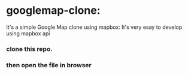 # googlemap-clone:
 It's a simple Google Map clone using mapbox:
It's very esay to develop using mapbox api

### clone this repo.

### then open the file in browser 
 
